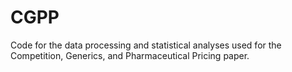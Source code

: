 # CGPP
Code for the data processing and statistical analyses used for the Competition, Generics, and Pharmaceutical Pricing paper. 
